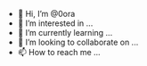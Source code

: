 - 👋 Hi, I’m @0ora
- 👀 I’m interested in ...
- 🌱 I’m currently learning ...
- 💞️ I’m looking to collaborate on ...
- 📫 How to reach me ...

<!---
0ora/0ora is a ✨ special ✨ repository because its `README.md` (this file) appears on your GitHub profile.
You can click the Preview link to take a look at your changes.
--->
